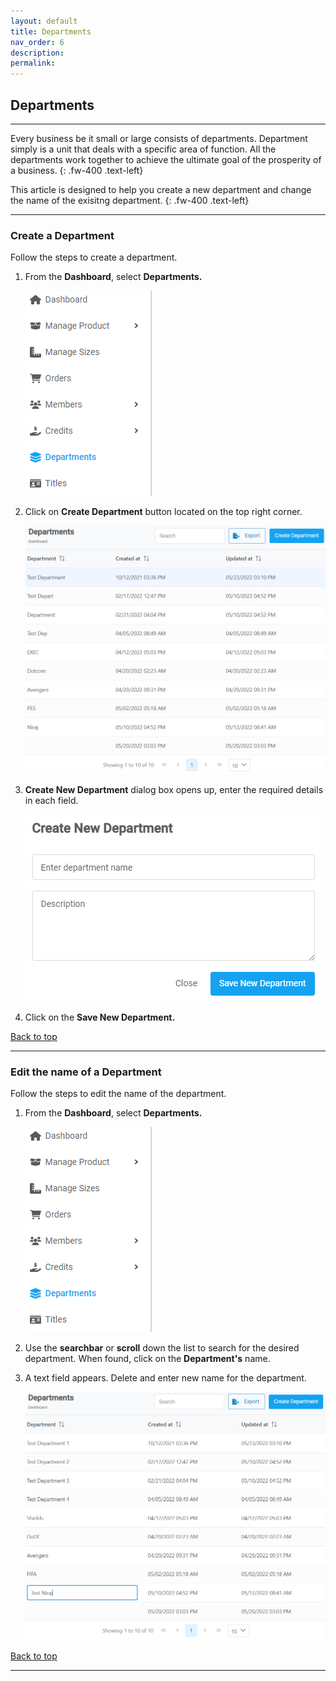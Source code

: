 ```yaml
---
layout: default
title: Departments
nav_order: 6
description:
permalink:
---
```


## Departments

---

Every business be it small or large consists of departments. Department simply is a unit that deals with a specific area of function. All the departments work together to achieve the ultimate goal of the prosperity of a business.
{: .fw-400 .text-left}

This article is designed to help you create a new department and change the name of the exisitng department.
{: .fw-400 .text-left}

---

### Create a Department

Follow the steps to create a department. <br>

1. From the **Dashboard**, select **Departments.**

   ![department_menu](../../images/departments/dprt1.png)

2. Click on **Create Department** button located on the top right corner.

   ![department_pages](../../images/departments/dprt2.png)

3. **Create New Department** dialog box opens up, enter the required details in each field.

   ![department_pages](../../images/departments/dprt3.png)

4. Click on the **Save New Department.**

<a href="#top" id="back-to-top">Back to top</a>

---

### Edit the name of a Department

Follow the steps to edit the name of the department.<br>

1. From the **Dashboard**, select **Departments.**

   ![department_menu](../../images/departments/dprt1.png)

2. Use the **searchbar** or **scroll** down the list to search for the desired department. When found, click on the **Department's** name.

3. A text field appears. Delete and enter new name for the department.

   ![department_pages](../../images/departments/editdprt2.png)

<a href="#top" id="back-to-top">Back to top</a>

---
